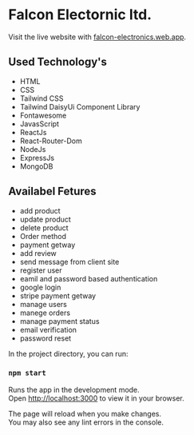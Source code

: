 # Falcon Electornic ltd.

Visit the live website with [falcon-electronics.web.app](https://github.com/facebook/create-react-app).

## Used Technology's
* HTML
* CSS
* Tailwind CSS
* Tailwind DaisyUi Component Library
* Fontawesome
* JavasScript
* ReactJs
* React-Router-Dom
* NodeJs
* ExpressJs
* MongoDB

## Availabel Fetures
 * add product
 * update product
 * delete product
 * Order method
 * payment getway
 * add review
 * send message from client site
 * register user
 * eamil and password based authentication
 * google login
 * stripe payment getway
 * manage users
 * manege orders
 * manage payment status
 * email verification
 * password reset

In the project directory, you can run:

### `npm start`

Runs the app in the development mode.\
Open [http://localhost:3000](http://localhost:3000) to view it in your browser.

The page will reload when you make changes.\
You may also see any lint errors in the console.
